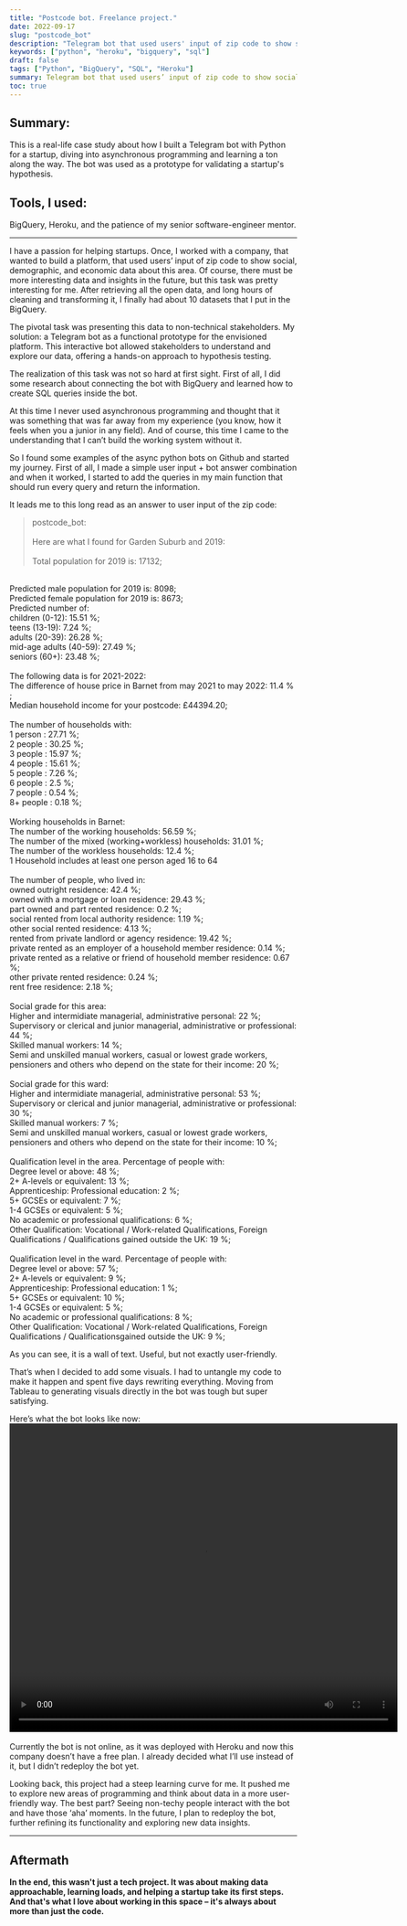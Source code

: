 ```yaml
---
title: "Postcode bot. Freelance project."
date: 2022-09-17
slug: "postcode_bot"
description: "Telegram bot that used users' input of zip code to show social, demographic, and economic data about specific area."
keywords: ["python", "heroku", "bigquery", "sql"]
draft: false
tags: ["Python", "BigQuery", "SQL", "Heroku"]
summary: Telegram bot that used users’ input of zip code to show social, demographic, and economic data about specific area.
toc: true
---
```


## Summary:
This is a real-life case study about how I built a Telegram bot with Python for a startup, diving into asynchronous programming and learning a ton along the way. The bot was used as a prototype for validating a startup's hypothesis.

## Tools, I used:
BigQuery, Heroku, and the patience of my senior software-engineer mentor.
_____________________________________________________________________________________________
I have a passion for helping startups. Once, I worked with a company, that wanted to build a platform, that used users’ input of zip code to show social, demographic, and economic data about this area. Of course, there must be more interesting data and insights in the future, but this task was pretty interesting for me. After retrieving all the open data, and long hours of cleaning and transforming it, I finally had about 10 datasets that I put in the BigQuery.

The pivotal task was presenting this data to non-technical stakeholders. My solution: a Telegram bot as a functional prototype for the envisioned platform. This interactive bot allowed stakeholders to understand and explore our data, offering a hands-on approach to hypothesis testing.

The realization of this task was not so hard at first sight. First of all, I did some research about connecting the bot with BigQuery and learned how to create SQL queries inside the bot.

At this time I never used asynchronous programming and thought that it was something that was far away from my experience (you know, how it feels when you a junior in any field). And of course, this time I came to the understanding that I can’t build the working system without it.

So I found some examples of the async python bots on Github and started my journey. First of all, I made a simple user input + bot answer combination and when it worked, I started to add the queries in my main function that should run every query and return the information.

It leads me to this long read as an answer to user input of the zip code:

> postcode_bot:
</br></br>
Here are what I found for Garden Suburb and 2019:
</br></br>
Total population for 2019 is: 17132;
</br>
Predicted male population for 2019 is: 8098;
</br>
Predicted female population for 2019 is: 8673;
</br>
Predicted number of:
</br>
children (0-12): 15.51 %;
</br>teens (13-19): 7.24 %;
</br>adults (20-39): 26.28 %;
</br>mid-age adults (40-59): 27.49 %;
</br>seniors (60+): 23.48 %;
</br></br>The following data is for 2021-2022:
</br>The difference of house price in Barnet from may 2021 to may 2022: 11.4 % ;
</br>Median household income for your postcode: £44394.20;
</br></br>The number of households with:
</br>1 person : 27.71 %;
</br>2 people : 30.25 %;
</br>3 people : 15.97 %;
</br>4 people : 15.61 %;
</br>5 people : 7.26 %;
</br>6 people : 2.5 %;
</br>7 people : 0.54 %;
</br>8+ people : 0.18 %;
</br></br>Working households in Barnet:
</br>The number of the working households: 56.59 %;
</br>The number of the mixed (working+workless) households: 31.01 %;
</br>The number of the workless households: 12.4 %;
</br>1 Household includes at least one person aged 16 to 64
</br></br>The number of people, who lived in:
</br>owned outright residence: 42.4 %;
</br>owned with a mortgage or loan residence: 29.43 %;
</br>part owned and part rented residence: 0.2 %;
</br>social rented from local authority residence: 1.19 %;
</br>other social rented residence: 4.13 %;
</br>rented from private landlord or agency residence: 19.42 %;
</br>private rented as an employer of a household member residence: 0.14 %;
</br>private rented as a relative or friend of household member residence: 0.67 %;
</br>other private rented residence: 0.24 %;
</br>rent free residence: 2.18 %;
</br></br>Social grade for this area:
</br>Higher and intermidiate managerial, administrative personal: 22 %;
</br>Supervisory or clerical and junior managerial, administrative or professional: 44 %;
</br>Skilled manual workers: 14 %;
</br>Semi and unskilled manual workers, casual or lowest grade workers, pensioners and others who depend on the state for their income: 20 %;
</br></br>Social grade for this ward:
</br>Higher and intermidiate managerial, administrative personal: 53 %;
</br>Supervisory or clerical and junior managerial, administrative or professional: 30 %;
</br>Skilled manual workers: 7 %;
</br>Semi and unskilled manual workers, casual or lowest grade workers, pensioners and others who depend on the state for their income: 10 %;
</br></br>Qualification level in the area. Percentage of people with:
</br>Degree level or above: 48 %;
</br>2+ A-levels or equivalent: 13 %;
</br>Apprenticeship: Professional education: 2 %;
</br>5+ GCSEs or equivalent: 7 %;
</br>1-4 GCSEs or equivalent: 5 %;
</br>No academic or professional qualifications: 6 %;
</br>Other Qualification: Vocational / Work-related Qualifications, Foreign Qualifications / Qualifications gained outside the UK: 19 %;
</br></br>Qualification level in the ward. Percentage of people with:
</br>Degree level or above: 57 %;
</br>2+ A-levels or equivalent: 9 %;
</br>Apprenticeship: Professional education: 1 %;
</br>5+ GCSEs or equivalent: 10 %;
</br>1-4 GCSEs or equivalent: 5 %;
</br>No academic or professional qualifications: 8 %;
</br>Other Qualification: Vocational / Work-related Qualifications, Foreign Qualifications / Qualificationsgained outside the UK: 9 %;

As you can see, it is a wall of text. Useful, but not exactly user-friendly.

That’s when I decided to add some visuals. I had to untangle my code to make it happen and spent five days rewriting everything. Moving from Tableau to generating visuals directly in the bot was tough but super satisfying.

Here’s what the bot looks like now:
</br>
<video src="https://www.vysochinam.com/images/bot_flow.mp4" type="video/mp4" width="680" height="540" controls></video>
</br></br>
Currently the bot is not online, as it was deployed with Heroku and now this company doesn’t have a free plan. I already decided what I’ll use instead of it, but I didn’t redeploy the bot yet.

Looking back, this project had a steep learning curve for me. It pushed me to explore new areas of programming and think about data in a more user-friendly way. The best part? Seeing non-techy people interact with the bot and have those ‘aha’ moments.
In the future, I plan to redeploy the bot, further refining its functionality and exploring new data insights.
________________________________________________________________________________

## Aftermath
**In the end, this wasn't just a tech project. It was about making data approachable, learning loads, and helping a startup take its first steps.
And that's what I love about working in this space – it's always about more than just the code.**
